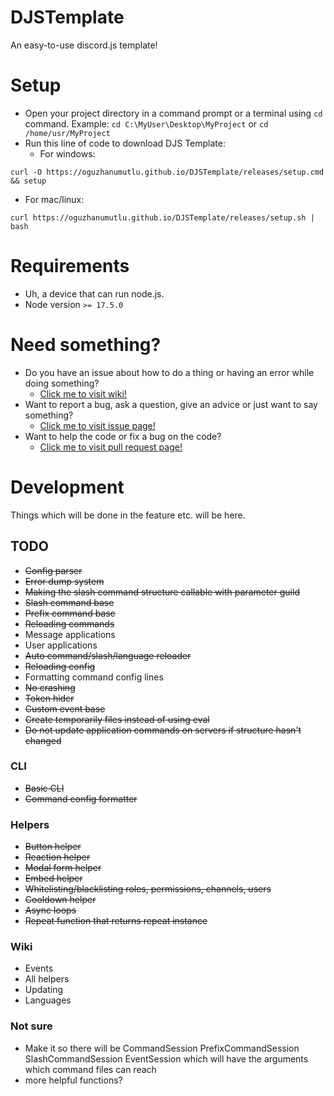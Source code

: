 # DJSTemplate

An easy-to-use discord.js template!

# Setup

- Open your project directory in a command prompt or a terminal using `cd` command.
  Example: `cd C:\MyUser\Desktop\MyProject` or `cd /home/usr/MyProject`
- Run this line of code to download DJS Template:
  - For windows:
```shell
curl -O https://oguzhanumutlu.github.io/DJSTemplate/releases/setup.cmd && setup
```
  - For mac/linux:
```shell
curl https://oguzhanumutlu.github.io/DJSTemplate/releases/setup.sh | bash
``` 

# Requirements

- Uh, a device that can run node.js.
- Node version `>= 17.5.0`

# Need something?

- Do you have an issue about how to do a thing or having an error while doing something?
    - [Click me to visit wiki!](https://github.com/OguzhanUmutlu/DJSTemplate/wiki)
- Want to report a bug, ask a question, give an advice or just want to say something?
    - [Click me to visit issue page!](https://github.com/OguzhanUmutlu/DJSTemplate/issues)
- Want to help the code or fix a bug on the code?
    - [Click me to visit pull request page!](https://github.com/OguzhanUmutlu/DJSTemplate/pulls)

# Development

Things which will be done in the feature etc. will be here.

## TODO

- ~~Config parser~~
- ~~Error dump system~~
- ~~Making the slash command structure callable with parameter guild~~
- ~~Slash command base~~
- ~~Prefix command base~~
- ~~Reloading commands~~
- Message applications
- User applications
- ~~Auto command/slash/language reloader~~
- ~~Reloading config~~
- Formatting command config lines
- ~~No crashing~~
- ~~Token hider~~
- ~~Custom event base~~
- ~~Create temporarily files instead of using eval~~
- ~~Do not update application commands on servers if structure hasn't changed~~

### CLI

- ~~Basic CLI~~
- ~~Command config formatter~~

### Helpers

- ~~Button helper~~
- ~~Reaction helper~~
- ~~Modal form helper~~
- ~~Embed helper~~
- ~~Whitelisting/blacklisting roles, permissions, channels, users~~
- ~~Cooldown helper~~
- ~~Async loops~~
- ~~Repeat function that returns repeat instance~~

### Wiki

- Events
- All helpers
- Updating
- Languages

### Not sure

- Make it so there will be CommandSession PrefixCommandSession SlashCommandSession EventSession which will have the
  arguments which command files can reach
- more helpful functions?